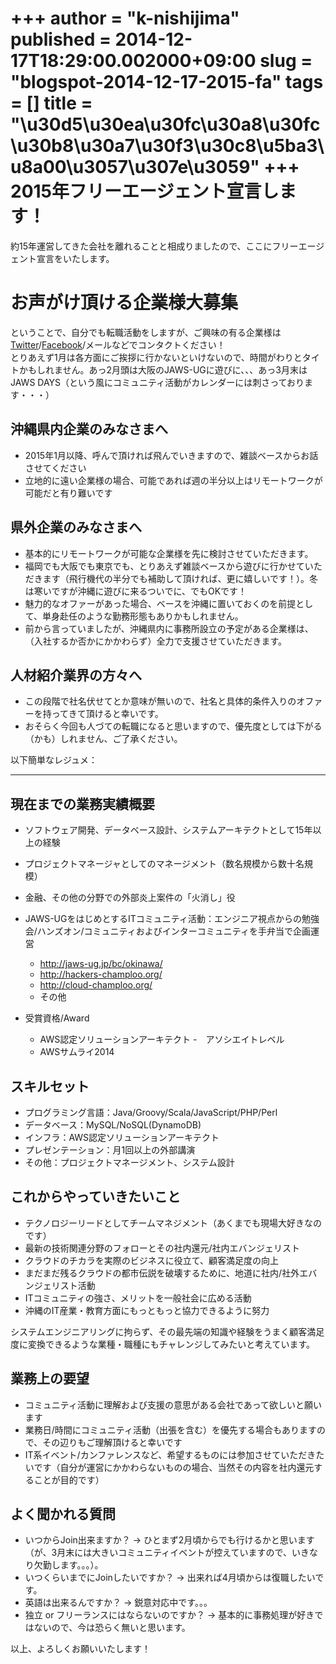 +++
author = "k-nishijima"
published = 2014-12-17T18:29:00.002000+09:00
slug = "blogspot-2014-12-17-2015-fa"
tags = []
title = "\u30d5\u30ea\u30fc\u30a8\u30fc\u30b8\u30a7\u30f3\u30c8\u5ba3\u8a00\u3057\u307e\u3059"
+++
2015年フリーエージェント宣言します！
====================================

約15年運営してきた会社を離れることと相成りましたので、ここにフリーエージェント宣言をいたします。  

お声がけ頂ける企業様大募集
==========================

ということで、自分でも転職活動をしますが、ご興味の有る企業様は[Twitter](https://twitter.com/k_nishijima)/[Facebook](https://www.facebook.com/nishijima.koichiro)/メールなどでコンタクトください！  
とりあえず1月は各方面にご挨拶に行かないといけないので、時間がわりとタイトかもしれません。あっ2月頭は大阪のJAWS-UGに遊びに、、、あっ3月末はJAWS
DAYS（という風にコミュニティ活動がカレンダーには刺さっております・・・）  

沖縄県内企業のみなさまへ
------------------------

-   2015年1月以降、呼んで頂ければ飛んでいきますので、雑談ベースからお話させてください
-   立地的に遠い企業様の場合、可能であれば週の半分以上はリモートワークが可能だと有り難いです

県外企業のみなさまへ
--------------------

-   基本的にリモートワークが可能な企業様を先に検討させていただきます。
-   福岡でも大阪でも東京でも、とりあえず雑談ベースから遊びに行かせていただきます（飛行機代の半分でも補助して頂ければ、更に嬉しいです！）。冬は寒いですが沖縄に遊びに来るついでに、でもOKです！
-   魅力的なオファーがあった場合、ベースを沖縄に置いておくのを前提として、単身赴任のような勤務形態もありかもしれません。
-   前から言っていましたが、沖縄県内に事務所設立の予定がある企業様は、（入社するか否かにかかわらず）全力で支援させていただきます。

人材紹介業界の方々へ
--------------------

-   この段階で社名伏せてとか意味が無いので、社名と具体的条件入りのオファーを持ってきて頂けると幸いです。
-   おそらく今回も人づての転職になると思いますので、優先度としては下がる（かも）しれません、ご了承ください。

以下簡単なレジュメ：  
  
<span id="more"></span>  

------------------------------------------------------------------------

現在までの業務実績概要
----------------------

-   ソフトウェア開発、データベース設計、システムアーキテクトとして15年以上の経験
-   プロジェクトマネージャとしてのマネージメント（数名規模から数十名規模）
-   金融、その他の分野での外部炎上案件の「火消し」役
-   JAWS-UGをはじめとするITコミュニティ活動：エンジニア視点からの勉強会/ハンズオン/コミュニティおよびインターコミュニティを手弁当で企画運営
    -   <http://jaws-ug.jp/bc/okinawa/>
    -   <http://hackers-champloo.org/>
    -   <http://cloud-champloo.org/>
    -   その他
-   受賞資格/Award
    -   AWS認定ソリューションアーキテクト -　アソシエイトレベル
    -   AWSサムライ2014

    <!-- -->

スキルセット
------------

-   プログラミング言語：Java/Groovy/Scala/JavaScript/PHP/Perl
-   データベース：MySQL/NoSQL(DynamoDB)
-   インフラ：AWS認定ソリューションアーキテクト
-   プレゼンテーション：月1回以上の外部講演
-   その他：プロジェクトマネージメント、システム設計

これからやっていきたいこと
--------------------------

-   テクノロジーリードとしてチームマネジメント（あくまでも現場大好きなのです）
-   最新の技術関連分野のフォローとその社内還元/社内エバンジェリスト
-   クラウドのチカラを実際のビジネスに役立て、顧客満足度の向上
-   まだまだ残るクラウドの都市伝説を破壊するために、地道に社内/社外エバンジェリスト活動
-   ITコミュニティの強さ、メリットを一般社会に広める活動
-   沖縄のIT産業・教育方面にもっともっと協力できるように努力

システムエンジニアリングに拘らず、その最先端の知識や経験をうまく顧客満足度に変換できるような業種・職種にもチャレンジしてみたいと考えています。  

業務上の要望
------------

-   コミュニティ活動に理解および支援の意思がある会社であって欲しいと願います
-   業務日/時間にコミュニティ活動（出張を含む）を優先する場合もありますので、その辺りもご理解頂けると幸いです
-   IT系イベント/カンファレンスなど、希望するものには参加させていただきたいです（自分が運営にかかわらないものの場合、当然その内容を社内還元することが目的です）

よく聞かれる質問
----------------

-   いつからJoin出来ますか？ →
    ひとまず2月頃からでも行けるかと思います（が、3月末には大きいコミュニティイベントが控えていますので、いきなり欠勤します。。。）。
-   いつくらいまでにJoinしたいですか？ →
    出来れば4月頃からは復職したいです。
-   英語は出来るんですか？ → 鋭意対応中です。。。
-   独立 or フリーランスにはならないのですか？ →
    基本的に事務処理が好きではないので、今は恐らく無いと思います。

以上、よろしくお願いいたします！
